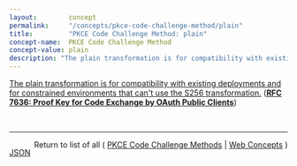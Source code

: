 ```yaml
---
layout:        concept
permalink:     "/concepts/pkce-code-challenge-method/plain"
title:         "PKCE Code Challenge Method: plain"
concept-name:  PKCE Code Challenge Method
concept-value: plain
description: "The plain transformation is for compatibility with existing deployments and for constrained environments that can't use the S256 transformation."
---
```


[The plain transformation is for compatibility with existing deployments and for constrained environments that can't use the S256 transformation.](http://tools.ietf.org/html/rfc7636#section-4.2 "Read documentation for PKCE Code Challenge Method &#34;plain&#34;") (**[RFC 7636: Proof Key for Code Exchange by OAuth Public Clients](/specs/IETF/RFC/7636 "OAuth 2.0 public clients utilizing the Authorization Code Grant are susceptible to the authorization code interception attack.  This specification describes the attack as well as a technique to mitigate against the threat through the use of Proof Key for Code Exchange (PKCE, pronounced &#34;pixy&#34;).")**)

<br/>
<hr/>

<p style="float : left"><a href="./plain.json" title="JSON representing this particular Web Concept value">JSON</a></p>
<p style="text-align: right">Return to list of all ( <a href="../pkce-code-challenge-method/">PKCE Code Challenge Methods</a> | <a href="../">Web Concepts</a> )</p>
